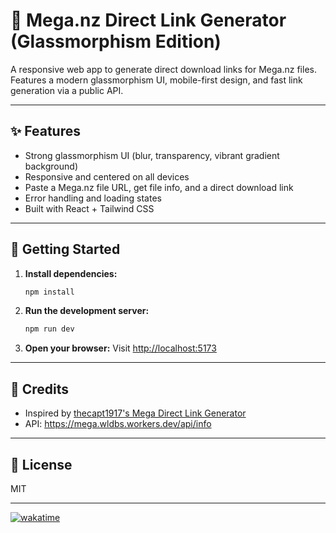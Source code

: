 # 🧊 Mega.nz Direct Link Generator (Glassmorphism Edition)

A responsive web app to generate direct download links for Mega.nz files. Features a modern glassmorphism UI, mobile-first design, and fast link generation via a public API.

---

## ✨ Features
- Strong glassmorphism UI (blur, transparency, vibrant gradient background)
- Responsive and centered on all devices
- Paste a Mega.nz file URL, get file info, and a direct download link
- Error handling and loading states
- Built with React + Tailwind CSS

---

## 🚀 Getting Started

1. **Install dependencies:**
   ```sh
   npm install
   ```
2. **Run the development server:**
   ```sh
   npm run dev
   ```
3. **Open your browser:**
   Visit [http://localhost:5173](http://localhost:5173)

---

## 🙏 Credits

- Inspired by [thecapt1917's Mega Direct Link Generator](https://thecapt1917.github.io/meganz-direct-link/)
- API: https://mega.wldbs.workers.dev/api/info

---

## 📄 License 

MIT

---

[![wakatime](https://wakatime.com/badge/github/rickyzakariap/bypass-limit-mega.svg)](https://wakatime.com/badge/github/rickyzakariap/bypass-limit-mega)
